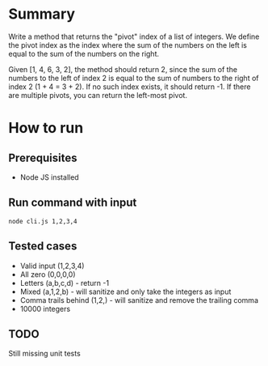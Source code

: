# Summary

Write a method that returns the "pivot" index of a list of integers. We define the pivot index as the index where the sum of the numbers on the left is equal to the sum of the numbers on the right. 

Given [1, 4, 6, 3, 2], the method should return 2, since the sum of the numbers to the left of index 2 is equal to the sum of numbers to the right of index 2 (1 + 4 = 3 + 2). If no such index exists, it should return -1. If there are multiple pivots, you can return the left-most pivot.

# How to run
## Prerequisites
- Node JS installed

## Run command with input

    node cli.js 1,2,3,4

## Tested cases
- Valid input (1,2,3,4)
- All zero (0,0,0,0)
- Letters (a,b,c,d) - return -1
- Mixed (a,1,2,b) - will sanitize and only take the integers as input
- Comma trails behind (1,2,) - will sanitize and remove the trailing comma
- 10000 integers

## TODO
Still missing unit tests